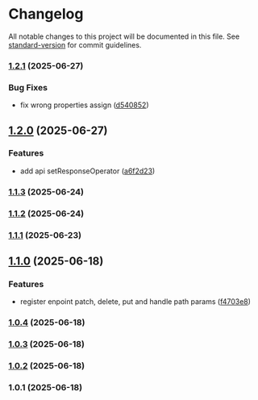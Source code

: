 # Changelog

All notable changes to this project will be documented in this file. See [standard-version](https://github.com/conventional-changelog/standard-version) for commit guidelines.

### [1.2.1](https://github.com/lamlib/data-sync/compare/v1.2.0...v1.2.1) (2025-06-27)


### Bug Fixes

* fix wrong properties assign ([d540852](https://github.com/lamlib/data-sync/commit/d540852c3ba64a635208af0aaf96535e8f908c8c))

## [1.2.0](https://github.com/lamlib/data-sync/compare/v1.1.3...v1.2.0) (2025-06-27)


### Features

* add api setResponseOperator ([a6f2d23](https://github.com/lamlib/data-sync/commit/a6f2d23d6a8b4854245aecb39ca1e4c239d93d76))

### [1.1.3](https://github.com/lamlib/data-sync/compare/v1.1.2...v1.1.3) (2025-06-24)

### [1.1.2](https://github.com/lamlib/data-sync/compare/v1.1.1...v1.1.2) (2025-06-24)

### [1.1.1](https://github.com/lamlib/data-sync/compare/v1.1.0...v1.1.1) (2025-06-23)

## [1.1.0](https://github.com/lamlib/data-sync/compare/v1.0.4...v1.1.0) (2025-06-18)


### Features

* register enpoint patch, delete, put and handle path params ([f4703e8](https://github.com/lamlib/data-sync/commit/f4703e8f8c48ef99f2b7d50cecdbe07f42d0723d))

### [1.0.4](https://github.com/lamlib/data-sync/compare/v1.0.3...v1.0.4) (2025-06-18)

### [1.0.3](https://github.com/lamlib/data-sync/compare/v1.0.2...v1.0.3) (2025-06-18)

### [1.0.2](https://github.com/lamlib/data-sync/compare/v1.0.1...v1.0.2) (2025-06-18)

### 1.0.1 (2025-06-18)
